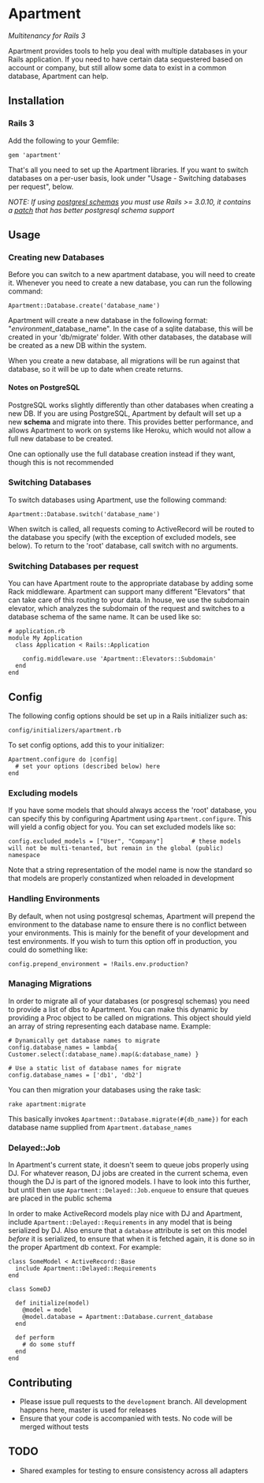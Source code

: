 # Apartment
*Multitenancy for Rails 3*

Apartment provides tools to help you deal with multiple databases in your Rails
application. If you need to have certain data sequestered based on account or company,
but still allow some data to exist in a common database, Apartment can help.


## Installation

### Rails 3

Add the following to your Gemfile:

    gem 'apartment'

That's all you need to set up the Apartment libraries. If you want to switch databases 
on a per-user basis, look under "Usage - Switching databases per request", below.

*NOTE: If using [postgresl schemas](http://www.postgresql.org/docs/9.0/static/ddl-schemas.html) you must use Rails >= 3.0.10, it contains a [patch](https://github.com/rails/rails/pull/1607) that has better postgresql schema support*

## Usage

### Creating new Databases

Before you can switch to a new apartment database, you will need to create it. Whenever
you need to create a new database, you can run the following command:

    Apartment::Database.create('database_name')

Apartment will create a new database in the following format: "_environment_\_database_name". 
In the case of a sqlite database, this will be created in your 'db/migrate' folder. With
other databases, the database will be created as a new DB within the system.

When you create a new database, all migrations will be run against that database, so it will be 
up to date when create returns.

#### Notes on PostgreSQL

PostgreSQL works slightly differently than other databases when creating a new DB. If you
are using PostgreSQL, Apartment by default will set up a new **schema** and migrate into there. This
provides better performance, and allows Apartment to work on systems like Heroku, which
would not allow a full new database to be created.

One can optionally use the full database creation instead if they want, though this is not recommended

### Switching Databases

To switch databases using Apartment, use the following command:

    Apartment::Database.switch('database_name')

When switch is called, all requests coming to ActiveRecord will be routed to the database 
you specify (with the exception of excluded models, see below). To return to the 'root' 
database, call switch with no arguments.

### Switching Databases per request

You can have Apartment route to the appropriate database by adding some Rack middleware.
Apartment can support many different "Elevators" that can take care of this routing to your data.
In house, we use the subdomain elevator, which analyzes the subdomain of the request and switches
to a database schema of the same name. It can be used like so:

    # application.rb
    module My Application
      class Application < Rails::Application
      
        config.middleware.use 'Apartment::Elevators::Subdomain'
      end
    end
    
## Config

The following config options should be set up in a Rails initializer such as:

    config/initializers/apartment.rb
    
To set config options, add this to your initializer:

    Apartment.configure do |config|
      # set your options (described below) here
    end
    
### Excluding models

If you have some models that should always access the 'root' database, you can specify this by configuring
Apartment using `Apartment.configure`.  This will yield a config object for you.  You can set excluded models like so:
    
    config.excluded_models = ["User", "Company"]        # these models will not be multi-tenanted, but remain in the global (public) namespace

Note that a string representation of the model name is now the standard so that models are properly constantized when reloaded in development
    
### Handling Environments

By default, when not using postgresql schemas, Apartment will prepend the environment to the database name
to ensure there is no conflict between your environments.  This is mainly for the benefit of your development
and test environments.  If you wish to turn this option off in production, you could do something like:

    config.prepend_environment = !Rails.env.production?

### Managing Migrations

In order to migrate all of your databases (or posgresql schemas) you need to provide a list
of dbs to Apartment.  You can make this dynamic by providing a Proc object to be called on migrations.
This object should yield an array of string representing each database name.  Example:

    # Dynamically get database names to migrate
    config.database_names = lambda{ Customer.select(:database_name).map(&:database_name) }
    
    # Use a static list of database names for migrate
    config.database_names = ['db1', 'db2']
      
You can then migration your databases using the rake task:
    
    rake apartment:migrate
    
This basically invokes `Apartment::Database.migrate(#{db_name})` for each database name supplied
from `Apartment.database_names`

### Delayed::Job

In Apartment's current state, it doesn't seem to queue jobs properly using DJ.  For whatever reason, DJ jobs are created in the current schema, even though the DJ 
is part of the ignored models.  I have to look into this further, but until then use `Apartment::Delayed::Job.enqueue` to ensure that queues are placed in the public schema

In order to make ActiveRecord models play nice with DJ and Apartment, include `Apartment::Delayed::Requirements` in any model that is being serialized by DJ.  Also ensure
that a `database` attribute is set on this model *before* it is serialized, to ensure that when it is fetched again, it is done so in the proper Apartment db context.  For example:

    class SomeModel < ActiveRecord::Base
      include Apartment::Delayed::Requirements
    end

    class SomeDJ
  
      def initialize(model)
        @model = model
        @model.database = Apartment::Database.current_database
      end
  
      def perform
        # do some stuff
      end
    end

## Contributing

* Please issue pull requests to the `development` branch.  All development happens here, master is used for releases
* Ensure that your code is accompanied with tests.  No code will be merged without tests

## TODO

* Shared examples for testing to ensure consistency across all adapters
